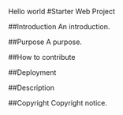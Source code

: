 
Hello world
#Starter Web Project

##Introduction
An introduction.

##Purpose
A purpose.

##How to contribute

##Deployment

##Description

##Copyright
Copyright notice.
